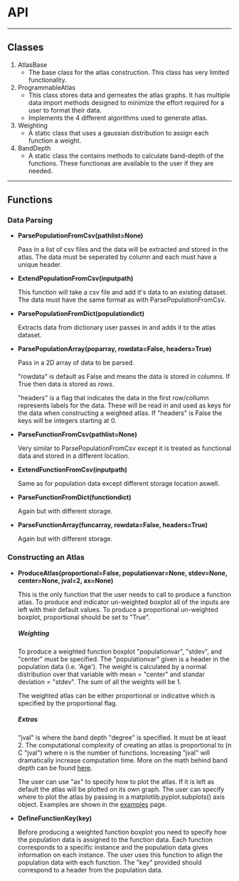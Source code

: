 # API

---

## Classes

1. AtlasBase
    - The base class for the atlas construction. This class has very limited functionality.
2. ProgrammableAtlas
    - This class stores data and gerneates the atlas graphs. It has multiple data import methods designed to minimize the effort required for a user to format their data.
    - Implements the 4 different algorithms used to generate atlas.
3. Weighting
    - A static class that uses a gaussian distribution to assign each function a weight.
4. BandDepth
    - A static class the contains methods to calculate band-depth of the functions. These functionas are available to the user if they are needed.

---

## Functions

### Data Parsing

- **ParsePopulationFromCsv(pathlist=None)**
  
    Pass in a list of csv files and the data will be extracted and stored in the atlas.
    The data must be seperated by column and each must have a unique header.

- **ExtendPopulationFromCsv(inputpath)**

    This function will take a csv file and add it's data to an existing dataset. The 
    data must have the same format as with ParsePopulationFromCsv.

- **ParsePopulationFromDict(populationdict)**

    Extracts data from dictionary user passes in and adds it to the atlas dataset.

- **ParsePopulationArray(poparray, rowdata=False, headers=True)**

    Pass in a 2D array of data to be parsed.

    "rowdata" is default as False and means the data is stored in columns. If True then data 
    is stored as rows.

    "headers" is a flag that indicates the data in the first row/collumn represents labels for the data.
    These will be read in and used as keys for the data when constructing a weighted atlas. If "headers" is
    False the keys will be integers starting at 0.

- **ParseFunctionFromCsv(pathlist=None)**

    Very similar to ParsePopulationFromCsv except it is treated as functional data and stored in a different location.

- **ExtendFunctionFromCsv(inputpath)**

    Same as for population data except different storage location aswell.

- **ParseFunctionFromDict(functiondict)**
    
    Again but with different storage.

- **ParseFunctionArray(funcarray, rowdata=False, headers=True)**

    Again but with different storage.

### Constructing an Atlas

- **ProduceAtlas(proportional=False, populationvar=None, stdev=None, center=None, jval=2, ax=None)**

    This is the only function that the user needs to call to produce a function atlas. To produce and indicator un-weighted
    boxplot all of the inputs are left with their default values. To produce a proportional un-weighted boxplot, 
    proportional should be set to "True". 

    ##### *Weighting*

    To produce a weighted function boxplot "populationvar", "stdev", and "center" must be specified. The "populationvar" given
    is a header in the population data (i.e. 'Age'). The weight is calculated by a normal distribution over that variable with
    mean = "center" and standar deviation = "stdev". The sum of all the weights will be 1.

    The weighted atlas can be either proportional or indicative which is specified by the proportional flag.

    ##### *Extras*

    "jval" is where the band depth "degree" is specified. It must be at least 2. The computational complexity of creating an atlas
    is proportional to (n C "jval") where n is the number of functions. Increasing "jval" will dramatically increase computation
    time. More on the math behind band depth can be found [here](/Math/).

    The user can use "ax" to specify how to plot the atlas. If it is left as default the atlas will be plotted on its own graph.
    The user can specify where to plot the atlas by passing in a matplotlib.pyplot.subplots() axis object. Examples are shown 
    in the [examples](/Examples/) page.

- **DefineFunctionKey(key)**
    
    Before producing a weighted function boxplot you need to specify how the population data is assigned to the function data.
    Each function corresponds to a specific instance and the population data gives information on each instance. The user
    uses this function to allign the population data with each function. The "key" provided should correspond to a header 
    from the population data.




